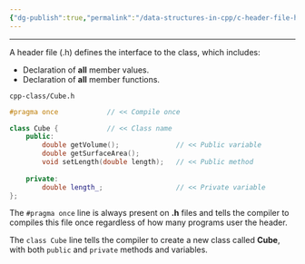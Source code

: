 ```yaml
---
{"dg-publish":true,"permalink":"/data-structures-in-cpp/c-header-file-h/","noteIcon":"1"}
---
```


---
A header file (.h) defines the interface to the class, which includes:

- Declaration of **all** member values.
- Declaration of **all** member functions.

`cpp-class/Cube.h`
```c++
#pragma once            // << Compile once

class Cube {            // << Class name
	public:
		double getVolume();              // << Public variable
		double getSurfaceArea();
		void setLength(double length);   // << Public method
		
	private:
		double length_;                  // << Private variable
};
```

The `#pragma once` line is always present on **.h** files and tells the compiler to compiles this file once regardless of how many programs user the header.

The `class Cube` line tells the compiler to create a new class called **Cube**, with both `public` and `private` methods and variables.